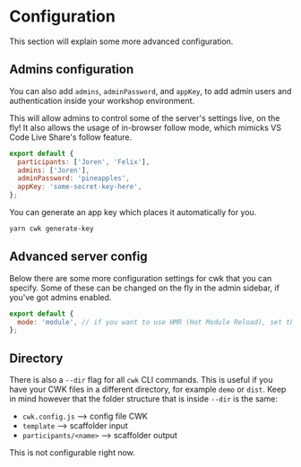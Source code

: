 # Configuration

This section will explain some more advanced configuration.

## Admins configuration

You can also add `admins`, `adminPassword`, and `appKey`, to add admin users and authentication inside your workshop environment.

This will allow admins to control some of the server's settings live, on the fly! It also allows the usage of in-browser follow mode, which mimicks VS Code Live Share's follow feature.

```js
export default {
  participants: ['Joren', 'Felix'],
  admins: ['Joren'],
  adminPassword: 'pineapples',
  appKey: 'some-secret-key-here',
};
```

You can generate an app key which places it automatically for you.

```sh
yarn cwk generate-key
```

## Advanced server config

Below there are some more configuration settings for cwk that you can specify. Some of these can be changed on the fly in the admin sidebar, if you've got admins enabled.

```js
export default {
  mode: 'module', // if you want to use HMR (Hot Module Reload), set this to module and make sure participant index.js exports a template or DOM node.
};
```

## Directory

There is also a `--dir` flag for all `cwk` CLI commands. This is useful if you have your CWK files in a different directory, for example `demo` or `dist`. Keep in mind however that the folder structure that is  inside `--dir` is the same:

- `cwk.config.js` --> config file CWK
- `template` --> scaffolder input
- `participants/<name>` --> scaffolder output

This is not configurable right now.
